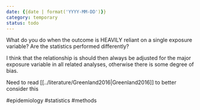 ```yaml
---
date: {{date | format('YYYY-MM-DD')}}
category: temporary
status: todo
---
```


What do you do when the outcome is HEAVILY reliant on a single exposure variable? 
Are the statistics performed differently? 

I think that the relationship is should then always be adjusted for the major exposure variable in all related analyses, otherwise there is some degree of bias.

Need to read [[../literature/Greenland2016|Greenland2016]] to better consider this

#epidemiology 
#statistics
#methods

